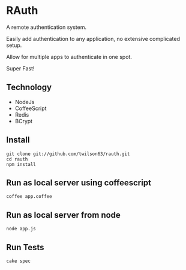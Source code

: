 # RAuth

A remote authentication system.

Easily add authentication to any application, no extensive complicated setup.

Allow for multiple apps to authenticate in one spot.

Super Fast!

## Technology

* NodeJs
* CoffeeScript
* Redis
* BCrypt

## Install

```
git clone git://github.com/twilson63/rauth.git
cd rauth
npm install
```

## Run as local server using coffeescript

```
coffee app.coffee
```

## Run as local server from node

```
node app.js
```

## Run Tests

```
cake spec
```
